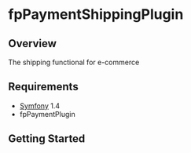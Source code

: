 # fpPaymentShippingPlugin

## Overview

The shipping functional for e-commerce

## Requirements

* [Symfony](http://www.symfony-project.org) 1.4
* fpPaymentPlugin


## Getting Started